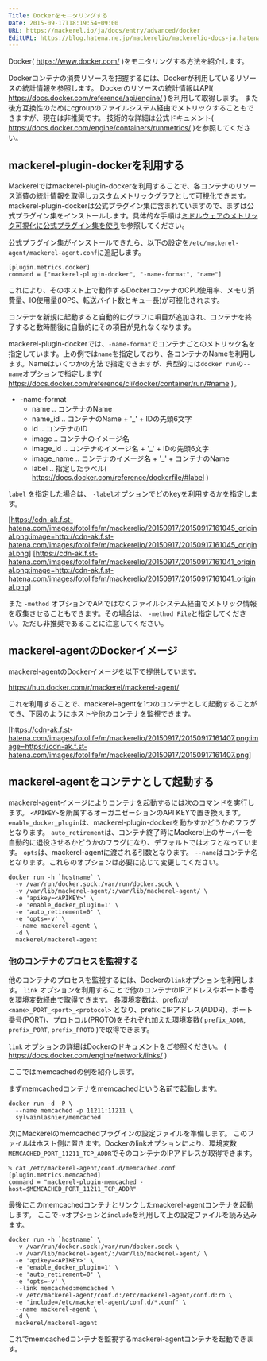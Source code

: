 ```yaml
---
Title: Dockerをモニタリングする
Date: 2015-09-17T18:19:54+09:00
URL: https://mackerel.io/ja/docs/entry/advanced/docker
EditURL: https://blog.hatena.ne.jp/mackerelio/mackerelio-docs-ja.hatenablog.mackerel.io/atom/entry/6653458415121696517
---
```


Docker( https://www.docker.com/ )をモニタリングする方法を紹介します。

Dockerコンテナの消費リソースを把握するには、Dockerが利用しているリソースの統計情報を参照します。
Dockerのリソースの統計情報はAPI( https://docs.docker.com/reference/api/engine/ )を利用して取得します。
また後方互換性のためにcgroupのファイルシステム経由でメトリックすることもできますが、現在は非推奨です。
技術的な詳細は公式ドキュメント( https://docs.docker.com/engine/containers/runmetrics/ )を参照してください。

## mackerel-plugin-dockerを利用する

Mackerelではmackerel-plugin-dockerを利用することで、各コンテナのリソース消費の統計情報を取得しカスタムメトリックグラフとして可視化できます。
mackerel-plugin-dockerは公式プラグイン集に含まれていますので、まずは公式プラグイン集をインストールします。具体的な手順は[ミドルウェアのメトリック可視化に公式プラグイン集を使う](https://mackerel.io/ja/docs/entry/howto/mackerel-agent-plugins)を参照してください。

公式プラグイン集がインストールできたら、以下の設定を`/etc/mackerel-agent/mackerel-agent.conf`に追記します。

```
[plugin.metrics.docker]
command = ["mackerel-plugin-docker", "-name-format", "name"]
```

これにより、そのホスト上で動作するDockerコンテナのCPU使用率、メモリ消費量、IO使用量(IOPS、転送バイト数とキュー長)が可視化されます。

コンテナを新規に起動すると自動的にグラフに項目が追加され、コンテナを終了すると数時間後に自動的にその項目が見れなくなります。

mackerel-plugin-dockerでは、`-name-format`でコンテナごとのメトリック名を指定しています。上の例では`name`を指定しており、各コンテナのNameを利用します。Nameはいくつかの方法で指定できますが、典型的には`docker run`の`--name`オプションで指定します( https://docs.docker.com/reference/cli/docker/container/run/#name )。

- -name-format
  - name .. コンテナのName
  - name_id .. コンテナのName + '_' + IDの先頭6文字
  - id .. コンテナのID
  - image .. コンテナのイメージ名
  - image_id .. コンテナのイメージ名 + '_' + IDの先頭6文字
  - image_name .. コンテナのイメージ名 + '_' + コンテナのName
  - label .. 指定したラベル( https://docs.docker.com/reference/dockerfile/#label )

`label` を指定した場合は、 `-label`オプションでどのkeyを利用するかを指定します。

[https://cdn-ak.f.st-hatena.com/images/fotolife/m/mackerelio/20150917/20150917161045_original.png:image=http://cdn-ak.f.st-hatena.com/images/fotolife/m/mackerelio/20150917/20150917161045_original.png]
[https://cdn-ak.f.st-hatena.com/images/fotolife/m/mackerelio/20150917/20150917161041_original.png:image=http://cdn-ak.f.st-hatena.com/images/fotolife/m/mackerelio/20150917/20150917161041_original.png]

また `-method` オプションでAPIではなくファイルシステム経由でメトリック情報を収集させることもできます。その場合は、 `-method File`と指定してください。ただし非推奨であることに注意してください。

## mackerel-agentのDockerイメージ

mackerel-agentのDockerイメージを以下で提供しています。

https://hub.docker.com/r/mackerel/mackerel-agent/

これを利用することで、mackerel-agentを1つのコンテナとして起動することができ、下図のようにホストや他のコンテナを監視できます。

[https://cdn-ak.f.st-hatena.com/images/fotolife/m/mackerelio/20150917/20150917161407.png:image=https://cdn-ak.f.st-hatena.com/images/fotolife/m/mackerelio/20150917/20150917161407.png]

## mackerel-agentをコンテナとして起動する

mackerel-agentイメージによりコンテナを起動するには次のコマンドを実行します。
`<APIKEY>`を所属するオーガニゼーションのAPI KEYで置き換えます。
`enable_docker_plugin`は、mackerel-plugin-dockerを動かすかどうかのフラグとなります。
`auto_retirement`は、コンテナ終了時にMackerel上のサーバーを自動的に退役させるかどうかのフラグになり、デフォルトではオフとなっています。
`opts`は、mackerel-agentに渡される引数となります。
`--name`はコンテナ名となります。これらのオプションは必要に応じて変更してください。

```
docker run -h `hostname` \
  -v /var/run/docker.sock:/var/run/docker.sock \
  -v /var/lib/mackerel-agent/:/var/lib/mackerel-agent/ \
  -e 'apikey=<APIKEY>' \
  -e 'enable_docker_plugin=1' \
  -e 'auto_retirement=0' \
  -e 'opts=-v' \
  --name mackerel-agent \
  -d \
  mackerel/mackerel-agent
```

### 他のコンテナのプロセスを監視する

他のコンテナのプロセスを監視するには、Dockerの`link`オプションを利用します。
`link` オプションを利用することで他のコンテナのIPアドレスやポート番号を環境変数経由で取得できます。
各環境変数は、prefixが `<name>_PORT_<port>_<protocol>` となり、prefixにIPアドレス(ADDR)、ポート番号(PORT)、プロトコル(PROTO)をそれぞれ加えた環境変数( `prefix_ADDR`, `prefix_PORT`, `prefix_PROTO` )で取得できます。

`link` オプションの詳細はDockerのドキュメントをご参照ください。 ( https://docs.docker.com/engine/network/links/ )


ここではmemcachedの例を紹介します。

まずmemcachedコンテナをmemcachedという名前で起動します。

```
docker run -d -P \
  --name memcached -p 11211:11211 \
  sylvainlasnier/memcached
```

次にMackerelのmemcachedプラグインの設定ファイルを準備します。
このファイルはホスト側に置きます。Dockerのlinkオプションにより、環境変数`MEMCACHED_PORT_11211_TCP_ADDR`でそのコンテナのIPアドレスが取得できます。

```
% cat /etc/mackerel-agent/conf.d/memcached.conf
[plugin.metrics.memcached]
command = "mackerel-plugin-memcached -host=$MEMCACHED_PORT_11211_TCP_ADDR"
```

最後にこのmemcachedコンテナとリンクしたmackerel-agentコンテナを起動します。
ここで`-v`オプションと`include`を利用して上の設定ファイルを読み込みます。

```
docker run -h `hostname` \
  -v /var/run/docker.sock:/var/run/docker.sock \
  -v /var/lib/mackerel-agent/:/var/lib/mackerel-agent/ \
  -e 'apikey=<APIKEY>' \
  -e 'enable_docker_plugin=1' \
  -e 'auto_retirement=0' \
  -e 'opts=-v' \
  --link memcached:memcached \
  -v /etc/mackerel-agent/conf.d:/etc/mackerel-agent/conf.d:ro \
  -e 'include=/etc/mackerel-agent/conf.d/*.conf' \
  --name mackerel-agent \
  -d \
  mackerel/mackerel-agent
```

これでmemcachedコンテナを監視するmackerel-agentコンテナを起動できます。
